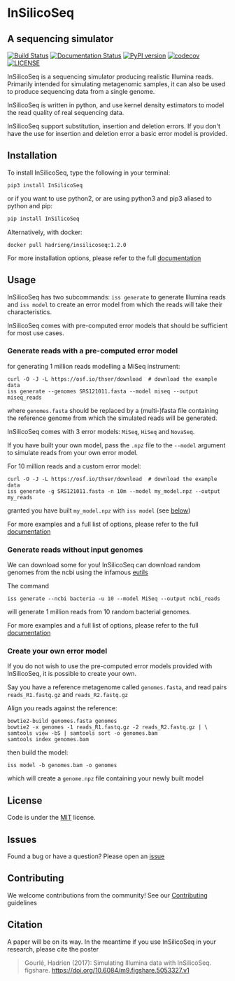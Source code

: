 # InSilicoSeq
## A sequencing simulator

[![Build Status](https://travis-ci.org/HadrienG/InSilicoSeq.svg?branch=master)](https://travis-ci.org/HadrienG/InSilicoSeq)
[![Documentation Status](https://readthedocs.org/projects/insilicoseq/badge/?version=latest)](http://insilicoseq.readthedocs.io/en/latest/?badge=latest)
[![PyPI version](https://badge.fury.io/py/InSilicoSeq.svg)](https://badge.fury.io/py/InSilicoSeq)
[![codecov](https://codecov.io/gh/HadrienG/InSilicoSeq/branch/master/graph/badge.svg)](https://codecov.io/gh/HadrienG/InSilicoSeq)
[![LICENSE](https://img.shields.io/badge/license-MIT-lightgrey.svg)](LICENSE)

InSilicoSeq is a sequencing simulator producing realistic Illumina reads.
Primarily intended for simulating metagenomic samples, it can also be used to produce sequencing data from a single genome.

InSilicoSeq is written in python, and use kernel density estimators to model the read quality of real sequencing data.

InSilicoSeq support substitution, insertion and deletion errors. If you don't have the use for insertion and deletion error a basic error model is provided.

## Installation

To install InSilicoSeq, type the following in your terminal:

```shell
pip3 install InSilicoSeq
```

or if you want to use python2, or are using python3 and pip3 aliased to python and pip:

```bash
pip install InSilicoSeq
```

Alternatively, with docker:

```shell
docker pull hadrieng/insilicoseq:1.2.0
```

For more installation options, please refer to the full [documentation](http://insilicoseq.readthedocs.io)

## Usage

InSilicoSeq has two subcommands: `iss generate` to generate Illumina reads and `iss model` to create an error model from which the reads will take their characteristics.

InSilicoSeq comes with pre-computed error models that should be sufficient for most use cases.

### Generate reads with a pre-computed error model

for generating 1 million reads modelling a MiSeq instrument:

```shell
curl -O -J -L https://osf.io/thser/download  # download the example data
iss generate --genomes SRS121011.fasta --model miseq --output miseq_reads
```

where `genomes.fasta` should be replaced by a (multi-)fasta file containing the reference genome from which the simulated reads will be generated.

InSilicoSeq comes with 3 error models: `MiSeq`, `HiSeq` and `NovaSeq`.

If you have built your own model, pass the `.npz` file to the `--model` argument to simulate reads from your own error model.

For 10 million reads and a custom error model:

```shell
curl -O -J -L https://osf.io/thser/download  # download the example data
iss generate -g SRS121011.fasta -n 10m --model my_model.npz --output my_reads
```

granted you have built `my_model.npz` with `iss model` (see [below](#create-your-own-error-model))

For more examples and a full list of options, please refer to the full
[documentation](http://insilicoseq.readthedocs.io)

### Generate reads without input genomes

We can download some for you! InSilicoSeq can download random genomes from the ncbi using the infamous [eutils](https://www.ncbi.nlm.nih.gov/books/NBK25501/)

The command

```shell
iss generate --ncbi bacteria -u 10 --model MiSeq --output ncbi_reads
```

will generate 1 million reads from 10 random bacterial genomes.

For more examples and a full list of options, please refer to the full [documentation](http://insilicoseq.readthedocs.io)

### Create your own error model

If you do not wish to use the pre-computed error models provided with InSilicoSeq, it is possible to create your own.

Say you have a reference metagenome called `genomes.fasta`, and read pairs `reads_R1.fastq.gz` and `reads_R2.fastq.gz`

Align you reads against the reference:

```shell
bowtie2-build genomes.fasta genomes
bowtie2 -x genomes -1 reads_R1.fastq.gz -2 reads_R2.fastq.gz | \
samtools view -bS | samtools sort -o genomes.bam
samtools index genomes.bam
```


then build the model:

```shell
iss model -b genomes.bam -o genomes
```

which will create a `genome.npz` file containing your newly built model

## License

Code is under the [MIT](LICENSE) license.

## Issues

Found a bug or have a question? Please open an [issue](https://github.com/HadrienG/InSilicoSeq/issues)

## Contributing

We welcome contributions from the community! See our [Contributing](CONTRIBUTING.md) guidelines

## Citation

A paper will be on its way. In the meantime if you use InSilicoSeq in your research, please cite the poster

> Gourlé, Hadrien (2017): Simulating Illumina data with InSilicoSeq. figshare. https://doi.org/10.6084/m9.figshare.5053327.v1
